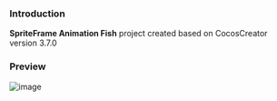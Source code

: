 ### Introduction

**SpriteFrame Animation Fish** project created based on CocosCreator version 3.7.0

### Preview
![image](../../../gif/202205/2022052202.gif)